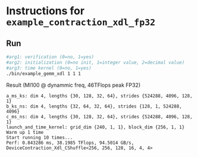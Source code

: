 # Instructions for ```example_contraction_xdl_fp32```

## Run
```bash
#arg1: verification (0=no, 1=yes)
#arg2: initialization (0=no init, 1=integer value, 2=decimal value)
#arg3: time kernel (0=no, 1=yes)
./bin/example_gemm_xdl 1 1 1
```

Result (MI100 @ dynammic freq, 46TFlops peak FP32)
```
a_ms_ks: dim 4, lengths {30, 128, 32, 64}, strides {524288, 4096, 128, 1}
b_ks_ns: dim 4, lengths {32, 64, 32, 64}, strides {128, 1, 524288, 4096}
c_ms_ns: dim 4, lengths {30, 128, 32, 64}, strides {524288, 4096, 128, 1}
launch_and_time_kernel: grid_dim {240, 1, 1}, block_dim {256, 1, 1}
Warm up 1 time
Start running 10 times...
Perf: 0.843286 ms, 38.1985 TFlops, 94.5014 GB/s, DeviceContraction_Xdl_CShuffle<256, 256, 128, 16, 4, 4>
```
